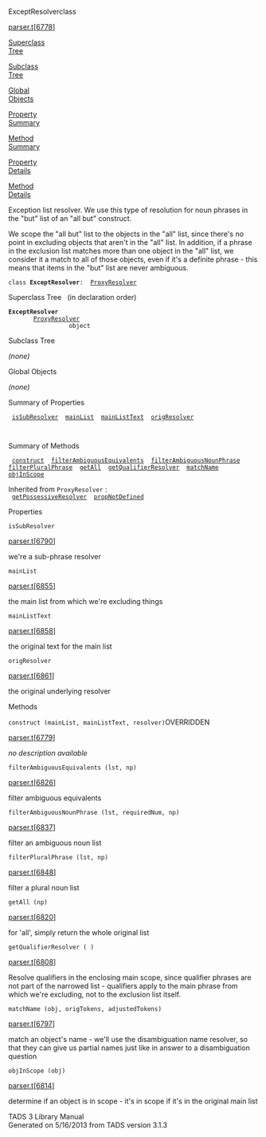 <span class="title">ExceptResolver</span><span class="type">class</span>

[parser.t](../file/parser.t.html)\[[6778](../source/parser.t.html#6778)\]

[Superclass  
Tree](#_SuperClassTree_)

[Subclass  
Tree](#_SubClassTree_)

[Global  
Objects](#_ObjectSummary_)

[Property  
Summary](#_PropSummary_)

[Method  
Summary](#_MethodSummary_)

[Property  
Details](#_Properties_)

[Method  
Details](#_Methods_)

<div class="fdesc">

Exception list resolver. We use this type of resolution for noun phrases
in the "but" list of an "all but" construct.

We scope the "all but" list to the objects in the "all" list, since
there's no point in excluding objects that aren't in the "all" list. In
addition, if a phrase in the exclusion list matches more than one object
in the "all" list, we consider it a match to all of those objects, even
if it's a definite phrase - this means that items in the "but" list are
never ambiguous.

`class `**`ExceptResolver`**` :   `[`ProxyResolver`](../object/ProxyResolver.html)

</div>

<span id="_SuperClassTree_"></span>

<div class="mjhd">

<span class="hdln">Superclass Tree</span>   (in declaration order)

</div>

**`ExceptResolver`**  
`         `[`ProxyResolver`](../object/ProxyResolver.html)  
`                 object`  
<span id="_SubClassTree_"></span>

<div class="mjhd">

<span class="hdln">Subclass Tree</span>  

</div>

*(none)* <span id="_ObjectSummary_"></span>

<div class="mjhd">

<span class="hdln">Global Objects</span>  

</div>

*(none)* <span id="_PropSummary_"></span>

<div class="mjhd">

<span class="hdln">Summary of Properties</span>  

</div>

` `[`isSubResolver`](#isSubResolver)`  `[`mainList`](#mainList)`  `[`mainListText`](#mainListText)`  `[`origResolver`](#origResolver)`  `

` `

<span id="_MethodSummary_"></span>

<div class="mjhd">

<span class="hdln">Summary of Methods</span>  

</div>

` `[`construct`](#construct)`  `[`filterAmbiguousEquivalents`](#filterAmbiguousEquivalents)`  `[`filterAmbiguousNounPhrase`](#filterAmbiguousNounPhrase)`  `[`filterPluralPhrase`](#filterPluralPhrase)`  `[`getAll`](#getAll)`  `[`getQualifierResolver`](#getQualifierResolver)`  `[`matchName`](#matchName)`  `[`objInScope`](#objInScope)`  `

Inherited from `ProxyResolver` :  
` `[`getPossessiveResolver`](../object/ProxyResolver.html#getPossessiveResolver)`  `[`propNotDefined`](../object/ProxyResolver.html#propNotDefined)`  `

<span id="_Properties_"></span>

<div class="mjhd">

<span class="hdln">Properties</span>  

</div>

<span id="isSubResolver"></span>

`isSubResolver`

[parser.t](../file/parser.t.html)\[[6790](../source/parser.t.html#6790)\]

<div class="desc">

we're a sub-phrase resolver

</div>

<span id="mainList"></span>

`mainList`

[parser.t](../file/parser.t.html)\[[6855](../source/parser.t.html#6855)\]

<div class="desc">

the main list from which we're excluding things

</div>

<span id="mainListText"></span>

`mainListText`

[parser.t](../file/parser.t.html)\[[6858](../source/parser.t.html#6858)\]

<div class="desc">

the original text for the main list

</div>

<span id="origResolver"></span>

`origResolver`

[parser.t](../file/parser.t.html)\[[6861](../source/parser.t.html#6861)\]

<div class="desc">

the original underlying resolver

</div>

<span id="_Methods_"></span>

<div class="mjhd">

<span class="hdln">Methods</span>  

</div>

<span id="construct"></span>

`construct (mainList, mainListText, resolver)`<span class="rem">OVERRIDDEN</span>

[parser.t](../file/parser.t.html)\[[6779](../source/parser.t.html#6779)\]

<div class="desc">

*no description available*

</div>

<span id="filterAmbiguousEquivalents"></span>

`filterAmbiguousEquivalents (lst, np)`

[parser.t](../file/parser.t.html)\[[6826](../source/parser.t.html#6826)\]

<div class="desc">

filter ambiguous equivalents

</div>

<span id="filterAmbiguousNounPhrase"></span>

`filterAmbiguousNounPhrase (lst, requiredNum, np)`

[parser.t](../file/parser.t.html)\[[6837](../source/parser.t.html#6837)\]

<div class="desc">

filter an ambiguous noun list

</div>

<span id="filterPluralPhrase"></span>

`filterPluralPhrase (lst, np)`

[parser.t](../file/parser.t.html)\[[6848](../source/parser.t.html#6848)\]

<div class="desc">

filter a plural noun list

</div>

<span id="getAll"></span>

`getAll (np)`

[parser.t](../file/parser.t.html)\[[6820](../source/parser.t.html#6820)\]

<div class="desc">

for 'all', simply return the whole original list

</div>

<span id="getQualifierResolver"></span>

`getQualifierResolver ( )`

[parser.t](../file/parser.t.html)\[[6808](../source/parser.t.html#6808)\]

<div class="desc">

Resolve qualifiers in the enclosing main scope, since qualifier phrases
are not part of the narrowed list - qualifiers apply to the main phrase
from which we're excluding, not to the exclusion list itself.

</div>

<span id="matchName"></span>

`matchName (obj, origTokens, adjustedTokens)`

[parser.t](../file/parser.t.html)\[[6797](../source/parser.t.html#6797)\]

<div class="desc">

match an object's name - we'll use the disambiguation name resolver, so
that they can give us partial names just like in answer to a
disambiguation question

</div>

<span id="objInScope"></span>

`objInScope (obj)`

[parser.t](../file/parser.t.html)\[[6814](../source/parser.t.html#6814)\]

<div class="desc">

determine if an object is in scope - it's in scope if it's in the
original main list

</div>

<div class="ftr">

TADS 3 Library Manual  
Generated on 5/16/2013 from TADS version 3.1.3

</div>
